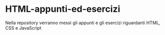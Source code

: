 # HTML-appunti-ed-esercizi
Nella repository verranno messi gli appunti e gli esercizi riguardanti HTML, CSS e JavaScript
